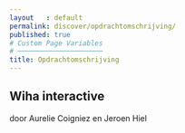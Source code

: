 ```yaml
---
layout   : default
permalink: discover/opdrachtomschrijving/
published: true
# Custom Page Variables
# ─────────────────────
title: Opdrachtomschrijving
---
```


## Wiha interactive

<p>door Aurelie Coigniez en Jeroen Hiel</p> 